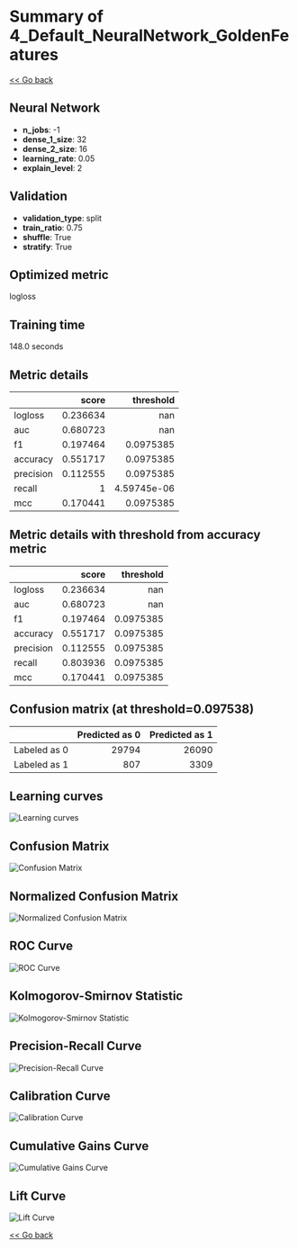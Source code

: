 # Summary of 4_Default_NeuralNetwork_GoldenFeatures

[<< Go back](../README.md)


## Neural Network
- **n_jobs**: -1
- **dense_1_size**: 32
- **dense_2_size**: 16
- **learning_rate**: 0.05
- **explain_level**: 2

## Validation
 - **validation_type**: split
 - **train_ratio**: 0.75
 - **shuffle**: True
 - **stratify**: True

## Optimized metric
logloss

## Training time

148.0 seconds

## Metric details
|           |    score |     threshold |
|:----------|---------:|--------------:|
| logloss   | 0.236634 | nan           |
| auc       | 0.680723 | nan           |
| f1        | 0.197464 |   0.0975385   |
| accuracy  | 0.551717 |   0.0975385   |
| precision | 0.112555 |   0.0975385   |
| recall    | 1        |   4.59745e-06 |
| mcc       | 0.170441 |   0.0975385   |


## Metric details with threshold from accuracy metric
|           |    score |   threshold |
|:----------|---------:|------------:|
| logloss   | 0.236634 | nan         |
| auc       | 0.680723 | nan         |
| f1        | 0.197464 |   0.0975385 |
| accuracy  | 0.551717 |   0.0975385 |
| precision | 0.112555 |   0.0975385 |
| recall    | 0.803936 |   0.0975385 |
| mcc       | 0.170441 |   0.0975385 |


## Confusion matrix (at threshold=0.097538)
|              |   Predicted as 0 |   Predicted as 1 |
|:-------------|-----------------:|-----------------:|
| Labeled as 0 |            29794 |            26090 |
| Labeled as 1 |              807 |             3309 |

## Learning curves
![Learning curves](learning_curves.png)
## Confusion Matrix

![Confusion Matrix](confusion_matrix.png)


## Normalized Confusion Matrix

![Normalized Confusion Matrix](confusion_matrix_normalized.png)


## ROC Curve

![ROC Curve](roc_curve.png)


## Kolmogorov-Smirnov Statistic

![Kolmogorov-Smirnov Statistic](ks_statistic.png)


## Precision-Recall Curve

![Precision-Recall Curve](precision_recall_curve.png)


## Calibration Curve

![Calibration Curve](calibration_curve_curve.png)


## Cumulative Gains Curve

![Cumulative Gains Curve](cumulative_gains_curve.png)


## Lift Curve

![Lift Curve](lift_curve.png)



[<< Go back](../README.md)
